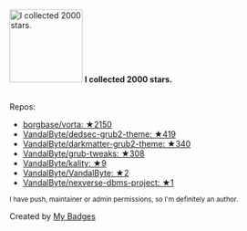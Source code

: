 <img src="https://my-badges.github.io/my-badges/stars-2000.png" alt="I collected 2000 stars." title="I collected 2000 stars." width="128">
<strong>I collected 2000 stars.</strong>
<br><br>

Repos:

* <a href="https://github.com/borgbase/vorta">borgbase/vorta: ★2150</a>
* <a href="https://github.com/VandalByte/dedsec-grub2-theme">VandalByte/dedsec-grub2-theme: ★419</a>
* <a href="https://github.com/VandalByte/darkmatter-grub2-theme">VandalByte/darkmatter-grub2-theme: ★340</a>
* <a href="https://github.com/VandalByte/grub-tweaks">VandalByte/grub-tweaks: ★308</a>
* <a href="https://github.com/VandalByte/kality">VandalByte/kality: ★9</a>
* <a href="https://github.com/VandalByte/VandalByte">VandalByte/VandalByte: ★2</a>
* <a href="https://github.com/VandalByte/nexverse-dbms-project">VandalByte/nexverse-dbms-project: ★1</a>

<sup>I have push, maintainer or admin permissions, so I'm definitely an author.<sup>



Created by <a href="https://github.com/my-badges/my-badges">My Badges</a>